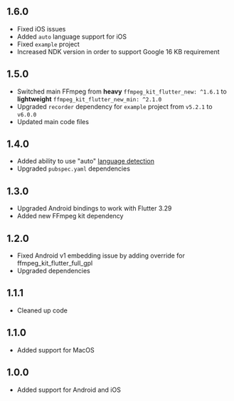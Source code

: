 ## 1.6.0

* Fixed iOS issues
* Added `auto` language support for iOS
* Fixed `example` project
* Increased NDK version in order to support Google 16 KB requirement

## 1.5.0

* Switched main FFmpeg from **heavy** `ffmpeg_kit_flutter_new: ^1.6.1` to **lightweight** `ffmpeg_kit_flutter_new_min: ^2.1.0`
* Upgraded `recorder` dependency for `example` project from `v5.2.1` to `v6.0.0`
* Updated main code files

## 1.4.0

* Added ability to use "auto" [language detection](https://github.com/ggml-org/whisper.cpp/blob/b175baa665bc35f97a2ca774174f07dfffb84e19/examples/cli/README.md?plain=1#L51)
* Upgraded `pubspec.yaml` dependencies

## 1.3.0

* Upgraded Android bindings to work with Flutter 3.29
* Added new FFmpeg kit dependency

## 1.2.0

* Fixed Android v1 embedding issue by adding override for ffmpeg_kit_flutter_full_gpl 
* Upgraded dependencies 

## 1.1.1

* Cleaned up code

## 1.1.0

* Added support for MacOS

## 1.0.0

* Added support for Android and iOS

